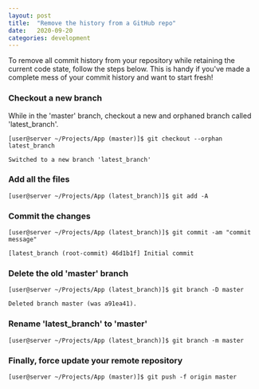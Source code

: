 ```yaml
---
layout: post
title:  "Remove the history from a GitHub repo"
date:   2020-09-20
categories: development
---
```


To remove all commit history from your repository while retaining the current code state, follow the steps below. This is handy if you've made a complete mess of your commit history and want to start fresh!

### Checkout a new branch

While in the 'master' branch, checkout a new and orphaned branch called 'latest_branch'.

```
[user@server ~/Projects/App (master)]$ git checkout --orphan latest_branch

Switched to a new branch 'latest_branch'
```

### Add all the files

```
[user@server ~/Projects/App (latest_branch)]$ git add -A
```

### Commit the changes

```
[user@server ~/Projects/App (latest_branch)]$ git commit -am "commit message"

[latest_branch (root-commit) 46d1b1f] Initial commit
```

### Delete the old 'master' branch

```
[user@server ~/Projects/App (latest_branch)]$ git branch -D master

Deleted branch master (was a91ea41).
```

### Rename 'latest_branch' to 'master'

```
[user@server ~/Projects/App (latest_branch)]$ git branch -m master
```

### Finally, force update your remote repository

```
[user@server ~/Projects/App (master)]$ git push -f origin master
```